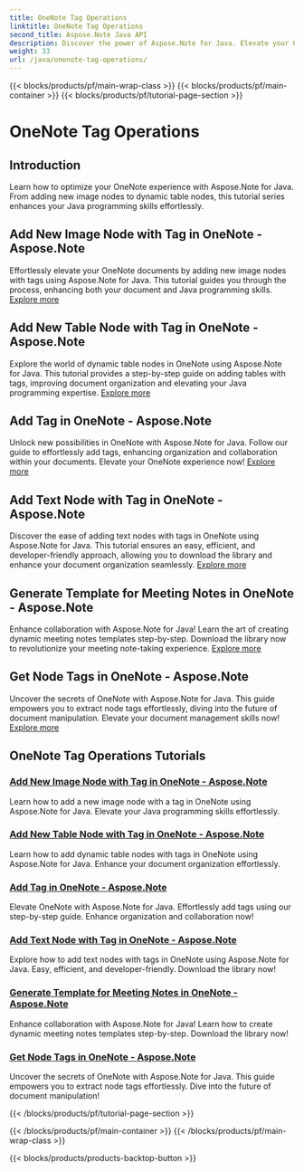 ```yaml
---
title: OneNote Tag Operations
linktitle: OneNote Tag Operations
second_title: Aspose.Note Java API
description: Discover the power of Aspose.Note for Java. Elevate your OneNote experience with step-by-step guides on tag operations, adding images, tables, text nodes, & more.
weight: 33
url: /java/onenote-tag-operations/
---
```


{{< blocks/products/pf/main-wrap-class >}}
{{< blocks/products/pf/main-container >}}
{{< blocks/products/pf/tutorial-page-section >}}

# OneNote Tag Operations

## Introduction

Learn how to optimize your OneNote experience with Aspose.Note for Java. From adding new image nodes to dynamic table nodes, this tutorial series enhances your Java programming skills effortlessly.

## Add New Image Node with Tag in OneNote - Aspose.Note

Effortlessly elevate your OneNote documents by adding new image nodes with tags using Aspose.Note for Java. This tutorial guides you through the process, enhancing both your document and Java programming skills. [Explore more](./add-new-image-node-with-tag/)

## Add New Table Node with Tag in OneNote - Aspose.Note

Explore the world of dynamic table nodes in OneNote using Aspose.Note for Java. This tutorial provides a step-by-step guide on adding tables with tags, improving document organization and elevating your Java programming expertise. [Explore more](./add-new-table-node-with-tag/)

## Add Tag in OneNote - Aspose.Note

Unlock new possibilities in OneNote with Aspose.Note for Java. Follow our guide to effortlessly add tags, enhancing organization and collaboration within your documents. Elevate your OneNote experience now! [Explore more](./add-tag/)

## Add Text Node with Tag in OneNote - Aspose.Note

Discover the ease of adding text nodes with tags in OneNote using Aspose.Note for Java. This tutorial ensures an easy, efficient, and developer-friendly approach, allowing you to download the library and enhance your document organization seamlessly. [Explore more](./add-text-node-with-tag/)

## Generate Template for Meeting Notes in OneNote - Aspose.Note

Enhance collaboration with Aspose.Note for Java! Learn the art of creating dynamic meeting notes templates step-by-step. Download the library now to revolutionize your meeting note-taking experience. [Explore more](./generate-template-for-meeting-notes/)

## Get Node Tags in OneNote - Aspose.Note

Uncover the secrets of OneNote with Aspose.Note for Java. This guide empowers you to extract node tags effortlessly, diving into the future of document manipulation. Elevate your document management skills now! [Explore more](./get-node-tags/)
## OneNote Tag Operations Tutorials
### [Add New Image Node with Tag in OneNote - Aspose.Note](./add-new-image-node-with-tag/)
Learn how to add a new image node with a tag in OneNote using Aspose.Note for Java. Elevate your Java programming skills effortlessly.
### [Add New Table Node with Tag in OneNote - Aspose.Note](./add-new-table-node-with-tag/)
Learn how to add dynamic table nodes with tags in OneNote using Aspose.Note for Java. Enhance your document organization effortlessly.
### [Add Tag in OneNote - Aspose.Note](./add-tag/)
Elevate OneNote with Aspose.Note for Java. Effortlessly add tags using our step-by-step guide. Enhance organization and collaboration now!
### [Add Text Node with Tag in OneNote - Aspose.Note](./add-text-node-with-tag/)
Explore how to add text nodes with tags in OneNote using Aspose.Note for Java. Easy, efficient, and developer-friendly. Download the library now!
### [Generate Template for Meeting Notes in OneNote - Aspose.Note](./generate-template-for-meeting-notes/)
Enhance collaboration with Aspose.Note for Java! Learn how to create dynamic meeting notes templates step-by-step. Download the library now!
### [Get Node Tags in OneNote - Aspose.Note](./get-node-tags/)
Uncover the secrets of OneNote with Aspose.Note for Java. This guide empowers you to extract node tags effortlessly. Dive into the future of document manipulation!

{{< /blocks/products/pf/tutorial-page-section >}}

{{< /blocks/products/pf/main-container >}}
{{< /blocks/products/pf/main-wrap-class >}}

{{< blocks/products/products-backtop-button >}}

